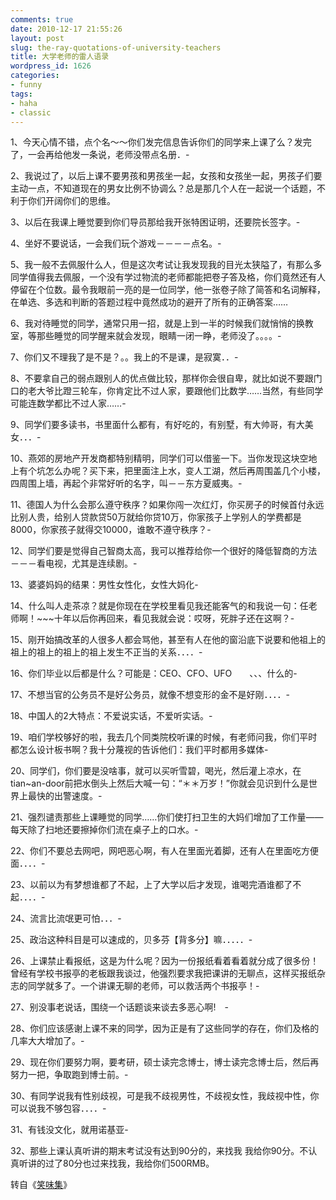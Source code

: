 ```yaml
---
comments: true
date: 2010-12-17 21:55:26
layout: post
slug: the-ray-quotations-of-university-teachers
title: 大学老师的雷人语录
wordpress_id: 1626
categories:
- funny
tags:
- haha
- classic
---
```


1、今天心情不错，点个名～～你们发完信息告诉你们的同学来上课了么？发完了，一会再给他发一条说，老师没带点名册．-

2、我说过了，以后上课不要男孩和男孩坐一起，女孩和女孩坐一起，男孩子们要主动一点，不知道现在的男女比例不协调么？总是那几个人在一起说一个话题，不利于你们开阔你们的思维。



3、以后在我课上睡觉要到你们导员那给我开张特困证明，还要院长签字。-

4、坐好不要说话，一会我们玩个游戏－－－－点名。-

5、我一般不去佩服什么人，但是这次考试让我发现我的目光太狭隘了，有那么多同学值得我去佩服，一个没有学过物流的老师都能把卷子答及格，你们竟然还有人停留在个位数。最令我眼前一亮的是一位同学，他一张卷子除了简答和名词解释，在单选、多选和判断的答题过程中竟然成功的避开了所有的正确答案……

6、我对待睡觉的同学，通常只用一招，就是上到一半的时候我们就悄悄的换教室，等那些睡觉的同学醒来就会发现，眼睛一闭一睁，老师没了。。。。-

7、你们又不理我了是不是？。。我上的不是课，是寂寞．．-

8、不要拿自己的弱点跟别人的优点做比较，那样你会很自卑，就比如说不要跟门口的老大爷比蹬三轮车，你肯定比不过人家，要跟他们比数学……当然，有些同学可能连数学都比不过人家……-

9、同学们要多读书，书里面什么都有，有好吃的，有别墅，有大帅哥，有大美女．．．-

10、燕郊的房地产开发商都特别精明，同学们可以借鉴一下。当你发现这块空地上有个坑怎么办呢？买下来，把里面注上水，变人工湖，然后再周围盖几个小楼，四周围上墙，再起个非常好听的名字，叫－－东方夏威夷。-

11、德国人为什么会那么遵守秩序？如果你闯一次红灯，你买房子的时候首付永远比别人贵，给别人贷款贷50万就给你贷10万，你家孩子上学别人的学费都是8000，你家孩子就得交10000，谁敢不遵守秩序？-

12、同学们要是觉得自己智商太高，我可以推荐给你一个很好的降低智商的方法－－－看电视，尤其是连续剧。-

13、婆婆妈妈的结果：男性女性化，女性大妈化-

14、什么叫人走茶凉？就是你现在在学校里看见我还能客气的和我说一句：任老师啊！~~~十年以后你再回来，看见我就会说：哎呀，死胖子还在这啊？-

15、刚开始搞改革的人很多人都会骂他，甚至有人在他的窗沿底下说要和他祖上的祖上的祖上的祖上的祖上发生不正当的关系．．．．-

16、你们毕业以后都是什么？可能是：CEO、CFO、UFO　　、、、什么的-

17、不想当官的公务员不是好公务员，就像不想变形的金不是好刚．．．．-

18、中国人的2大特点：不爱说实话，不爱听实话。-

19、咱们学校够好的啦，我去几个同类院校听课的时候，有老师问我，你们平时都怎么设计板书啊？我十分蔑视的告诉他们：我们平时都用多媒体-

20、同学们，你们要是没啥事，就可以买听雪碧，喝光，然后灌上凉水，在tian~an-door前把水倒头上然后大喊一句：“＊＊万岁！”你就会见识到什么是世界上最快的出警速度。-

21、强烈谴责那些上课睡觉的同学……你们使打扫卫生的大妈们增加了工作量——每天除了扫地还要擦掉你们流在桌子上的口水。-

22、你们不要总去网吧，网吧恶心啊，有人在里面光着脚，还有人在里面吃方便面．．．．-

23、以前以为有梦想谁都了不起，上了大学以后才发现，谁喝完酒谁都了不起．．．．-

24、流言比流氓更可怕．．．-

25、政治这种科目是可以速成的，贝多芬【背多分】嘛．．．．．-

26、上课禁止看报纸，这是为什么呢？因为一份报纸看着看着就分成了很多份！曾经有学校书报亭的老板跟我谈过，他强烈要求我把课讲的无聊点，这样买报纸杂志的同学就多了。一个讲课无聊的老师，可以救活两个书报亭！-

27、别没事老说话，围绕一个话题谈来谈去多恶心啊!　-

28、你们应该感谢上课不来的同学，因为正是有了这些同学的存在，你们及格的几率大大增加了。-

29、现在你们要努力啊，要考研，硕士读完念博士，博士读完念博士后，然后再努力一把，争取跑到博士前。-

30、有同学说我有性别歧视，可是我不歧视男性，不歧视女性，我歧视中性，你可以说我不够包容．．．．-

31、有钱没文化，就用诺基亚-

32、那些上课认真听讲的期末考试没有达到90分的，来找我 我给你90分。不认真听讲的过了80分也过来找我，我给你们500RMB。

转自《[笑味集](http://laughing.org.ru/archives/1610)》
